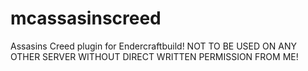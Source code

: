 mcassasinscreed
===============

Assasins Creed plugin for Endercraftbuild! NOT TO BE USED ON ANY OTHER SERVER WITHOUT DIRECT WRITTEN PERMISSION FROM ME!
